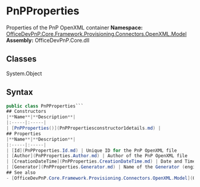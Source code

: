 # PnPProperties
Properties of the PnP OpenXML container
**Namespace:** [OfficeDevPnP.Core.Framework.Provisioning.Connectors.OpenXML.Model](OfficeDevPnP.Core.Framework.Provisioning.Connectors.OpenXML.Model.md)
**Assembly:** OfficeDevPnP.Core.dll
## Classes
System.Object
## Syntax
```C#
public class PnPProperties```
## Constructors
|**Name**|**Description**|
|:-----|:-----|
| [PnPProperties()](PnPPropertiesconstructor1details.md) | 
## Properties
|**Name**|**Description**|
|:-----|:-----|
| [Id](PnPProperties.Id.md) | Unique ID for the PnP OpenXML file
| [Author](PnPProperties.Author.md) | Author of the PnP OpenXML file
| [CreationDateTime](PnPProperties.CreationDateTime.md) | Date and Time of creation for the PnP OpenXML file
| [Generator](PnPProperties.Generator.md) | Name of the Generator (engine) of the PnP OpenXML file
## See also
- [OfficeDevPnP.Core.Framework.Provisioning.Connectors.OpenXML.Model](OfficeDevPnP.Core.Framework.Provisioning.Connectors.OpenXML.Model.md)
